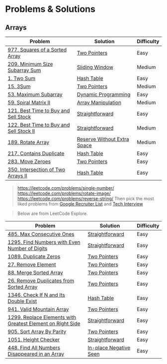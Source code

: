# Problems & Solutions

## Arrays
| Problem         | Solution | Difficulty |
|------------------|----------|------------|
|[977. Squares of a Sorted Array](https://leetcode.com/problems/squares-of-a-sorted-array/)|[Two Pointers](../leetcode/977.squares-of-a-sorted-array.md)|Easy|
|[209. Minimum Size Subarray Sum](https://leetcode.com/problems/minimum-size-subarray-sum/)|[Sliding Window](../leetcode/209.minimum-size-subarray-sum.md)|Medium|
|[1. Two Sum](https://leetcode.com/problems/two-sum/)|[Hash Table](../leetcode/1.two-sum.md)|Easy|
|[15. 3Sum](https://leetcode.com/problems/3sum/)|[Two Pointers](../leetcode/15.3sum.md)|Medium|
|[53. Maximum Subarray](https://leetcode.com/problems/maximum-subarray/)|[Dynamic Programming](../leetcode/53.maximum-subarray.md)|Easy|
|[59. Spiral Matrix II](https://leetcode.com/problems/spiral-matrix-ii/)|[Array Manipulation](../leetcode/59.spiral-matrix-ii.md)|Medium|
|[121. Best Time to Buy and Sell Stock](https://leetcode.com/problems/best-time-to-buy-and-sell-stock/)|[Straightforward](../leetcode/121.best-time-to-buy-and-sell-stock.md)|Easy|
|[122. Best Time to Buy and Sell Stock II](https://leetcode.com/problems/best-time-to-buy-and-sell-stock-ii/)|[Straightforward](../leetcode/122.best-time-to-buy-and-sell-stock-ii.md)|Medium|
|[189. Rotate Array](https://leetcode.com/problems/rotate-array/)|[Reserve Without Extra Space](../leetcode/189.rotate-array.md)|Medium|
|[217. Contains Duplicate](https://leetcode.com/problems/contains-duplicate/)|[Hash Table](../leetcode/217.contains-duplicate.md)|Easy|
|[283. Move Zeroes](https://leetcode.com/problems/move-zeroes/)|[Two Pointers](../leetcode/283.move-zeros.md)|Easy|
|[350. Intersection of Two Arrays II](https://leetcode.com/problems/intersection-of-two-arrays-ii/)|[Hash Table](../leetcode/350.intersection-of-two-arrays-ii.md)|Easy|

> https://leetcode.com/problems/single-number/
> https://leetcode.com/problems/rotate-image/
> https://leetcode.com/problems/reverse-string/
> Then pick the most liked problems from [Google Recruiter List](https://turingplanet.org/2020/09/18/leetcode_planning_list/#Array) and [Tech Interview](https://www.techinterviewhandbook.org/algorithms/array/)

> Below are from LeetCode Explore.

| Problem         | Solution | Difficulty |
|------------------|----------|------------|
|[485. Max Consecutive Ones](https://leetcode.com/problems/max-consecutive-ones/)|[Straightforward](../leetcode/485.max-consecutive-ones.md)|Easy|
|[1295. Find Numbers with Even Number of Digits](https://leetcode.com/problems/find-numbers-with-even-number-of-digits/)|[Straightforward](../leetcode/1295.find-numbers-with-even-number-of-digits.md)|Easy|
|[1089. Duplicate Zeros](https://leetcode.com/problems/duplicate-zeros/)|[Two Pointers](../leetcode/1089.duplicate-zeros.md)|Easy|
|[27. Remove Element](https://leetcode.com/problems/remove-element/)|[Two Pointers](../leetcode/27.remove-element.md)|Easy|
|[88. Merge Sorted Array](https://leetcode.com/problems/merge-sorted-array/)|[Two Pointers](../leetcode/88.merge-sorted-array.md)|Easy|
|[26. Remove Duplicates from Sorted Array](https://leetcode.com/problems/remove-duplicates-from-sorted-array/)|[Two Pointers](../leetcode/26.remove-duplicates-from-sorted-array.md)|Easy|
|[1346. Check If N and Its Double Exist](https://leetcode.com/problems/check-if-n-and-its-double-exist/)|[Hash Table](../leetcode/1346.check-if-n-and-its-double-exist.md)|Easy|
|[941. Valid Mountain Array](https://leetcode.com/problems/valid-mountain-array/)|[Two Pointers](../leetcode/941.valid-mountain-array.md)|Easy|
|[1299. Replace Elements with Greatest Element on Right Side](https://leetcode.com/problems/replace-elements-with-greatest-element-on-right-side/)|[Straightforward](../leetcode/1299.replace-elements-with-greatest-element-on-right-side.md)|Easy|
|[905. Sort Array By Parity](https://leetcode.com/problems/sort-array-by-parity/)|[Two Pointers](../leetcode/905.sort-array-by-parity.md)|Easy|
|[1051. Height Checker](https://leetcode.com/problems/height-checker/)|[Straightforward](../leetcode/1051.height-checker.md)|Easy|
|[448. Find All Numbers Disappeared in an Array](https://leetcode.com/problems/find-all-numbers-disappeared-in-an-array/)|[In-place Negative Seen](../leetcode/448.find-all-numbers-disappeared-in-an-array.md)|Easy|